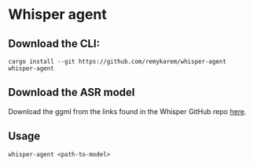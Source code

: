 # Whisper agent

## Download the CLI:

```
cargo install --git https://github.com/remykarem/whisper-agent whisper-agent
```

## Download the ASR model

Download the ggml from the links found in the Whisper GitHub repo [here](https://github.com/openai/whisper/blob/main/whisper/__init__.py).

## Usage

```
whisper-agent <path-to-model>
```
